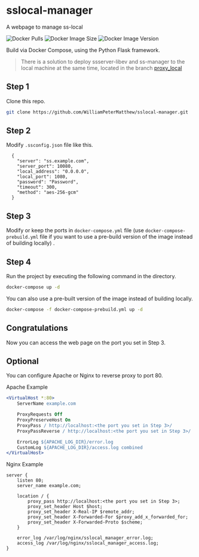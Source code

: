# sslocal-manager
A webpage to manage ss-local

![Docker Pulls](https://img.shields.io/docker/pulls/petermatthew/sslocal-manager)
![Docker Image Size](https://img.shields.io/docker/image-size/petermatthew/sslocal-manager)
![Docker Image Version](https://img.shields.io/docker/v/petermatthew/sslocal-manager)

Build via Docker Compose, using the Python Flask framework.

> There is a solution to deploy ssserver-libev and ss-manager to the local machine at the same time, located in the branch [proxy_local](https://github.com/WilliamPeterMatthew/sslocal-manager/tree/proxy_local)

## Step 1
Clone this repo.
```bash
git clone https://github.com/WilliamPeterMatthew/sslocal-manager.git
```

## Step 2
Modify `.ssconfig.json` file like this.
```
  {
    "server": "ss.example.com",
    "server_port": 10080,
    "local_address": "0.0.0.0",
    "local_port": 1080,
    "password": "Password",
    "timeout": 300,
    "method": "aes-256-gcm"
  }

```

## Step 3
Modify or keep the ports in `docker-compose.yml` file (use `docker-compose-prebuild.yml` file if you want to use a pre-build version of the image instead of building locally) .

## Step 4
Run the project by executing the following command in the directory.
```bash
docker-compose up -d
```

You can also use a pre-built version of the image instead of building locally.
```bash
docker-compose -f docker-compose-prebuild.yml up -d
```

## Congratulations
Now you can access the web page on the port you set in Step 3.

## Optional
You can configure Apache or Nginx to reverse proxy to port 80.

Apache Example
```apache
<VirtualHost *:80>
    ServerName example.com

    ProxyRequests Off
    ProxyPreserveHost On
    ProxyPass / http://localhost:<the port you set in Step 3>/
    ProxyPassReverse / http://localhost:<the port you set in Step 3>/

    ErrorLog ${APACHE_LOG_DIR}/error.log
    CustomLog ${APACHE_LOG_DIR}/access.log combined
</VirtualHost>
```

Nginx Example
```nginx
server {
    listen 80;
    server_name example.com;

    location / {
        proxy_pass http://localhost:<the port you set in Step 3>;
        proxy_set_header Host $host;
        proxy_set_header X-Real-IP $remote_addr;
        proxy_set_header X-Forwarded-For $proxy_add_x_forwarded_for;
        proxy_set_header X-Forwarded-Proto $scheme;
    }

    error_log /var/log/nginx/sslocal_manager_error.log;
    access_log /var/log/nginx/sslocal_manager_access.log;
}

```
